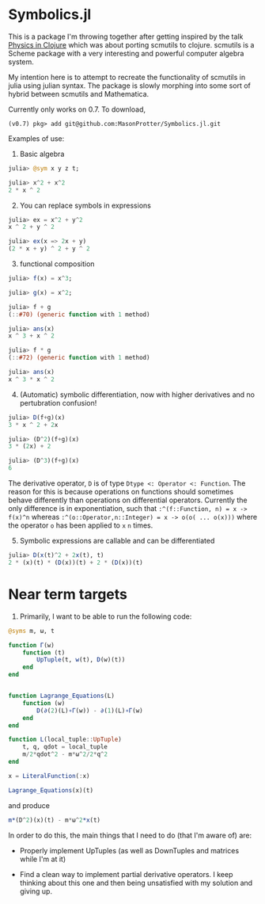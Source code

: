 # Symbolics.jl

This is a package I'm throwing together after getting inspired by the talk [Physics in Clojure](https://www.youtube.com/watch?v=7PoajCqNKpg) which was about porting scmutils to clojure. scmutils is a Scheme package with a very interesting and powerful computer algebra system.

My intention here is to attempt to recreate the functionality of scmutils in julia using julian syntax. The package is slowly morphing into some sort of hybrid between scmutils and Mathematica.

Currently only works on 0.7. To download,
```
(v0.7) pkg> add git@github.com:MasonProtter/Symbolics.jl.git
```

Examples of use:

1) Basic algebra
```julia
julia> @sym x y z t;

julia> x^2 + x^2
2 * x ^ 2
```

2) You can replace symbols in expressions
```julia
julia> ex = x^2 + y^2
x ^ 2 + y ^ 2

julia> ex(x => 2x + y)
(2 * x + y) ^ 2 + y ^ 2
```

3) functional composition
```julia
julia> f(x) = x^3;

julia> g(x) = x^2;

julia> f + g
(::#70) (generic function with 1 method)

julia> ans(x)
x ^ 3 + x ^ 2

julia> f * g
(::#72) (generic function with 1 method)

julia> ans(x)
x ^ 3 * x ^ 2
```

4) (Automatic) symbolic differentiation, now with higher derivatives and no pertubration confusion!
```julia
julia> D(f+g)(x)
3 * x ^ 2 + 2x

julia> (D^2)(f+g)(x)
3 * (2x) + 2

julia> (D^3)(f+g)(x)
6
```

The derivative operator, `D` is of type `Dtype <: Operator <: Function`. The reason for this is because operations on functions should sometimes behave differently than operations on differential operators. Currently the only difference is in exponentiation, such that `:^(f::Function, n) = x -> f(x)^n` whereas `:^(o::Operator,n::Integer) = x -> o(o( ... o(x)))` where the operator `o` has been applied to `x` `n` times.

5) Symbolic expressions are callable and can be differentiated
```julia
julia> D(x(t)^2 + 2x(t), t)
2 * (x)(t) * (D(x))(t) + 2 * (D(x))(t)
```

# Near term targets
1) Primarily, I want to be able to run the following code:
```julia
@syms m, ω, t

function Γ(w)
    function (t)
        UpTuple(t, w(t), D(w)(t))
    end
end


function Lagrange_Equations(L)
    function (w)
        D(∂(2)(L)∘Γ(w)) - ∂(1)(L)∘Γ(w)
    end
end

function L(local_tuple::UpTuple)
    t, q, qdot = local_tuple
    m/2*qdot^2 - m*ω^2/2*q^2
end

x = LiteralFunction(:x)

Lagrange_Equations(x)(t)
```
and produce
```julia
m*(D^2)(x)(t) - m*ω^2*x(t)
```

In order to do this, the main things that I need to do (that I'm aware of) are:

* Properly implement UpTuples (as well as DownTuples and matrices while I'm at it) 

* Find a clean way to implement partial derivative operators. I keep thinking about this one and then being unsatisfied with my solution and giving up. 

